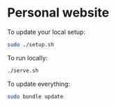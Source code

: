 # Personal website

To update your local setup:

```bash
sudo ./setup.sh
```

To run locally:

```bash
./serve.sh
```

To update everything:

```bash
sudo bundle update
```
